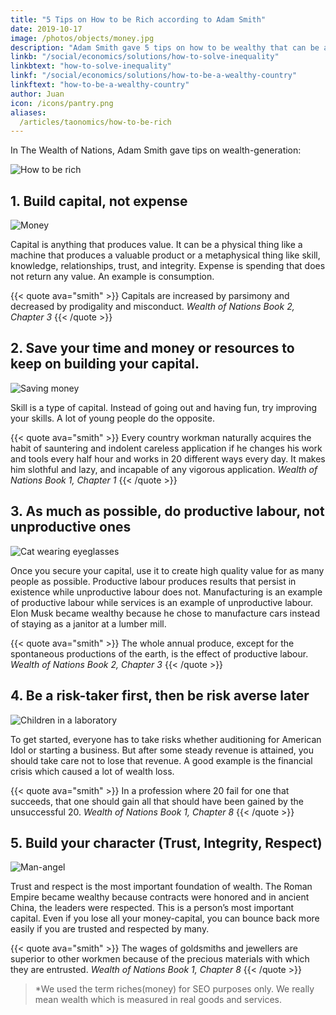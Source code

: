 ```yaml
---
title: "5 Tips on How to be Rich according to Adam Smith"
date: 2019-10-17
image: /photos/objects/money.jpg
description: "Adam Smith gave 5 tips on how to be wealthy that can be applicable even today"
linkb: "/social/economics/solutions/how-to-solve-inequality"
linkbtext: "how-to-solve-inequality"
linkf: "/social/economics/solutions/how-to-be-a-wealthy-country"
linkftext: "how-to-be-a-wealthy-country"
author: Juan
icon: /icons/pantry.png
aliases:
  /articles/taonomics/how-to-be-rich
---
```



<!-- According to The Wealth of Nations by Adam Smith -->
In The Wealth of Nations, Adam Smith gave tips on wealth-generation:

![How to be rich](/images/infohowtoberich.jpg)

## 1. Build capital, not expense

![Money](https://sorasystem.sirv.com/photos/money.jpg)

Capital is anything that produces value. It can be a physical thing like a machine that produces a valuable product or a metaphysical thing like skill, knowledge, relationships, trust, and integrity. Expense is spending that does not return any value. An example is consumption.

{{< quote ava="smith" >}}
Capitals are increased by parsimony and decreased by prodigality and misconduct.
<cite>Wealth of Nations Book 2, Chapter 3</cite>
{{< /quote >}}


## 2. Save your time and money or resources to keep on building your capital.

![Saving money](https://f001.backblazeb2.com/file/sorapics/save-money.jpg)

Skill is a type of capital. Instead of going out and having fun, try improving your skills. A lot of young people do the opposite.

{{< quote ava="smith" >}}
Every country workman naturally acquires the habit of sauntering and indolent careless application if he changes his work and tools every half hour and works in 20 different ways every day. It makes him slothful and lazy, and incapable of any vigorous application.
<cite>Wealth of Nations Book 1, Chapter 1</cite>
{{< /quote >}}


## 3. As much as possible, do productive labour, not unproductive ones

![Cat wearing eyeglasses](https://f001.backblazeb2.com/file/sorapics/cat.jpg)

Once you secure your capital, use it to create high quality value for as many people as possible. Productive labour produces results that persist in existence while unproductive labour does not. Manufacturing is an example of productive labour while services is an example of unproductive labour. Elon Musk became wealthy because he chose to manufacture cars instead of staying as a janitor at a lumber mill.

{{< quote ava="smith" >}}
The whole annual produce, except for the spontaneous productions of the earth, is the effect of productive labour.
<cite>Wealth of Nations Book 2, Chapter 3</cite>
{{< /quote >}}


## 4. Be a risk-taker first, then be risk averse later

![Children in a laboratory](https://f001.backblazeb2.com/file/sorapics/lab.png)

To get started, everyone has to take risks whether auditioning for American Idol or starting a business. But after some steady revenue is attained, you should take care not to lose that revenue. A good example is the financial crisis which caused a lot of wealth loss.

{{< quote ava="smith" >}}
In a profession where 20 fail for one that succeeds, that one should gain all that should have been gained by the unsuccessful 20.
<cite>Wealth of Nations Book 1, Chapter 8</cite>
{{< /quote >}}


## 5. Build your character (Trust, Integrity, Respect)

![Man-angel](https://f001.backblazeb2.com/file/sorapics/safe.jpg)

Trust and respect is the most important foundation of wealth. The Roman Empire became wealthy because contracts were honored and in ancient China, the leaders were respected. This is a person’s most important capital. Even if you lose all your money-capital, you can bounce back more easily if you are trusted and respected by many.

{{< quote ava="smith" >}}
The wages of goldsmiths and jewellers are superior to other workmen because of the precious materials with which they are entrusted.
<cite>Wealth of Nations Book 1, Chapter 8</cite>
{{< /quote >}}

> *We used the term riches(money) for SEO purposes only. We really mean wealth which is measured in real goods and services.
